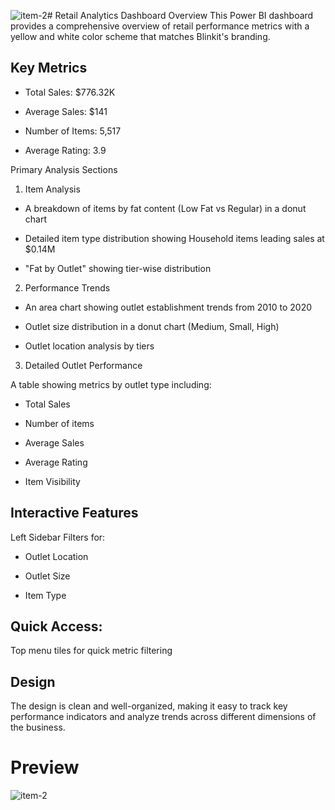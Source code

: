 ![item-2](https://github.com/user-attachments/assets/a3bdaa48-fefd-4484-b2ee-d53cc806186f)# Retail Analytics Dashboard
Overview
This Power BI dashboard provides a comprehensive overview of retail performance metrics with a yellow and white color scheme that matches Blinkit's branding.
## Key Metrics

* Total Sales: $776.32K

* Average Sales: $141

* Number of Items: 5,517

* Average Rating: 3.9

Primary Analysis Sections
1. Item Analysis

* A breakdown of items by fat content (Low Fat vs Regular) in a donut chart

* Detailed item type distribution showing Household items leading sales at $0.14M

* "Fat by Outlet" showing tier-wise distribution

2. Performance Trends

* An area chart showing outlet establishment trends from 2010 to 2020

* Outlet size distribution in a donut chart (Medium, Small, High)

* Outlet location analysis by tiers

3. Detailed Outlet Performance
   
A table showing metrics by outlet type including:

* Total Sales

* Number of items

* Average Sales

* Average Rating

* Item Visibility

## Interactive Features
Left Sidebar Filters for:

* Outlet Location

* Outlet Size

* Item Type

## Quick Access:

Top menu tiles for quick metric filtering

## Design
The design is clean and well-organized, making it easy to track key performance indicators and analyze trends across different dimensions of the business.

# Preview
![item-2](https://github.com/user-attachments/assets/cdd37de3-d1da-4cd2-aa19-69649078f75d)
